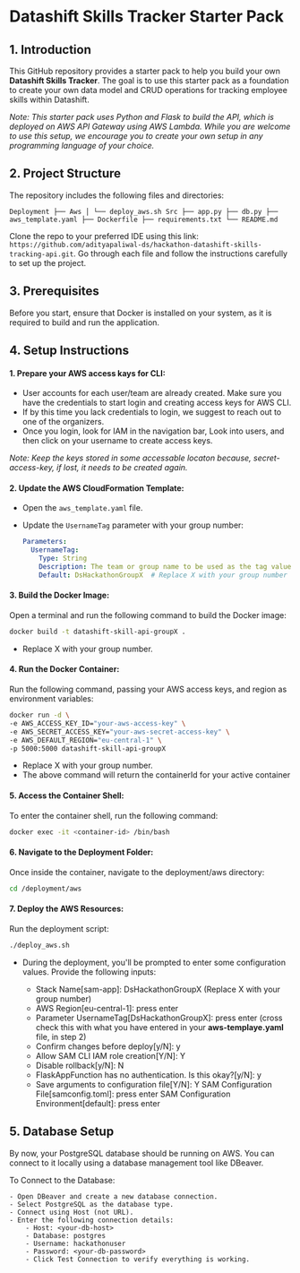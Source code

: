 # Datashift Skills Tracker Starter Pack

## 1. Introduction

This GitHub repository provides a starter pack to help you build your own **Datashift Skills Tracker**. The goal is to use this starter pack as a foundation to create your own data model and CRUD operations for tracking employee skills within Datashift.

*Note: This starter pack uses Python and Flask to build the API, which is deployed on AWS API Gateway using AWS Lambda. While you are welcome to use this setup, we encourage you to create your own setup in any programming language of your choice.*

## 2. Project Structure

The repository includes the following files and directories:
```
Deployment ├── Aws │ └── deploy_aws.sh Src ├── app.py ├── db.py ├── aws_template.yaml ├── Dockerfile ├── requirements.txt └── README.md
```

Clone the repo to your preferred IDE using this link: `https://github.com/adityapaliwal-ds/hackathon-datashift-skills-tracking-api.git`. Go through each file and follow the instructions carefully to set up the project.

## 3. Prerequisites

Before you start, ensure that Docker is installed on your system, as it is required to build and run the application.

## 4. Setup Instructions

#### 1. **Prepare your AWS access kays for CLI:**

   - User accounts for each user/team are already created. Make sure you have the credentials to start login and creating access keys for AWS CLI. 
   - If by this time you lack credentials to login, we suggest to reach out to one of the organizers.
   - Once you login, look for IAM in the navigation bar, Look into users, and then click on your username to create access keys. 

   *Note: Keep the keys stored in some accessable locaton because, secret-access-key, if lost, it needs to be created again.*
   
#### 2. **Update the AWS CloudFormation Template:**

   - Open the `aws_template.yaml` file.
   - Update the `UsernameTag` parameter with your group number:
   
     ```yaml
     Parameters:
       UsernameTag:
         Type: String
         Description: The team or group name to be used as the tag value
         Default: DsHackathonGroupX  # Replace X with your group number
     ```

#### 3. **Build the Docker Image:**

   Open a terminal and run the following command to build the Docker image:

   ```bash
   docker build -t datashift-skill-api-groupX .
   ```
   - Replace X with your group number.
  
#### 4. **Run the Docker Container:**

  Run the following command, passing your AWS access keys, and region as environment variables:

  ```bash
  docker run -d \
  -e AWS_ACCESS_KEY_ID="your-aws-access-key" \
  -e AWS_SECRET_ACCESS_KEY="your-aws-secret-access-key" \
  -e AWS_DEFAULT_REGION="eu-central-1" \
  -p 5000:5000 datashift-skill-api-groupX
  ```
  - Replace X with your group number.
  - The above command will return the containerId for your active container

#### 5. **Access the Container Shell:**

  To enter the container shell, run the following command:
  
  ```bash
  docker exec -it <container-id> /bin/bash
  ```

#### 6. **Navigate to the Deployment Folder:**

  Once inside the container, navigate to the deployment/aws directory:

  ```bash 
  cd /deployment/aws
  ```

#### 7. **Deploy the AWS Resources:**

  Run the deployment script:

  ```bash
  ./deploy_aws.sh
  ```

  - During the deployment, you'll be prompted to enter some configuration values. Provide the following inputs:

      - Stack Name[sam-app]: DsHackathonGroupX (Replace X with your group number)
      - AWS Region[eu-central-1]: press enter
      - Parameter UsernameTag[DsHackathonGroupX]: press enter (cross check this with what you have entered in your **aws-templaye.yaml** file, in step 2)
      - Confirm changes before deploy[y/N]: y
      - Allow SAM CLI IAM role creation[Y/N]: Y
      - Disable rollback[y/N]: N
      - FlaskAppFunction has no authentication. Is this okay?[y/N]: y
      - Save arguments to configuration file[Y/N]: Y
        SAM Configuration File[samconfig.toml]: press enter
        SAM Configuration Environment[default]: press enter


## 5. Database Setup
  By now, your PostgreSQL database should be running on AWS. You can connect to it locally using a database management tool like DBeaver.

  To Connect to the Database:
  
    - Open DBeaver and create a new database connection.
    - Select PostgreSQL as the database type.
    - Connect using Host (not URL).
    - Enter the following connection details:
        - Host: <your-db-host>
        - Database: postgres
        - Username: hackathonuser
        - Password: <your-db-password>
        - Click Test Connection to verify everything is working.


